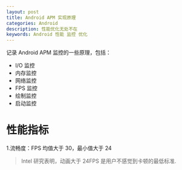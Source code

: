 ```yaml
---
layout: post
title: Android APM 实现原理
categories: Android
description: 性能优化无处不在
keywords: Android 性能 监控 优化
---
```


记录 Android APM 监控的一些原理，包括：

- I/O 监控
- 内存监控
- 网络监控
- FPS 监控
- 绘制监控
- 启动监控

# 性能指标

1.流畅度：FPS 均值大于 30，最小值大于 24

>Intel 研究表明，动画大于 24FPS 是用户不感觉到卡顿的最低标准.
